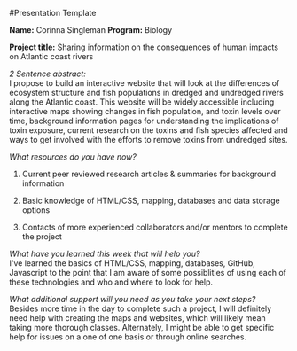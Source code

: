 #Presentation Template

**Name:** Corinna Singleman
**Program:** Biology

**Project title:** Sharing information on the consequences of human impacts on Atlantic coast rivers 

*2 Sentence abstract:*  
I propose to build an interactive website that will look at the differences of ecosystem structure and fish populations in dredged and undredged rivers along the Atlantic coast. This website will be widely accessible including interactive maps showing changes in fish population, and toxin levels over time, background information pages for understanding the implications of toxin exposure, current research on the toxins and fish species affected and ways to get involved with the efforts to remove toxins from undredged sites. 

*What resources do you have now?* 

1. Current peer reviewed research articles & summaries for background information  

2. Basic knowledge of HTML/CSS, mapping, databases and data storage options  

3. Contacts of more experienced collaborators and/or mentors to complete the project

*What have you learned this week that will help you?*  
I've learned the basics of HTML/CSS, mapping, databases, GitHub, Javascript to the point that I am aware of some possiblities of using each of these technologies and who and where to look for help. 

*What additional support will you need as you take your next steps?*  
Besides more time in the day to complete such a project, I will definitely need help with creating the maps and websites, which will likely mean taking more thorough classes. Alternately, I might be able to get specific help for issues on a one of one basis or through online searches. 
